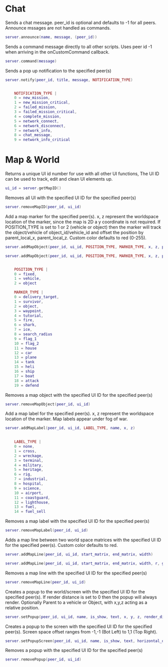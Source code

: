 # Chat

Sends a chat message. peer_id is optional and defaults to -1 for all peers. Announce mssages are not handled as commands.

```lua
server.announce(name, message, (peer_id))
```

Sends a command message directly to all other scripts. Uses peer id -1 when arriving in the onCustomCommand callback.

```lua
server.command(message)
```

Sends a pop up notification to the specified peer(s)

```lua
server.notify(peer_id, title, message, NOTIFICATION_TYPE)
```

```lua

	NOTIFICATION_TYPE |
	0 = new_mission,
	1 = new_mission_critical,
	2 = failed_mission,
	3 = failed_mission_critical,
	4 = complete_mission,
	5 = network_connect,
	6 = network_disconnect,
	7 = network_info,
	8 = chat_message,
	9 = network_info_critical
```

# Map & World

Returns a unique UI id number for use with all other UI functions, The UI ID can be used to track, edit and clean UI elements up.

```lua
ui_id = server.getMapID()
```

Removes all UI with the specified UI ID for the specified peer(s)

```lua
server.removeMapID(peer_id, ui_id)
```

Add a map marker for the specified peer(s). x, z represent the worldspace location of the marker, since the map is 2D a y coordinate is not required. If POSITION_TYPE is set to 1 or 2 (vehicle or object) then the marker will track the object/vehicle of object_id/vehicle_id and offset the position by parent_local_x, parent_local_z. Custom color defaults to red (0-255).

```lua
server.addMapObject(peer_id, ui_id, POSITION_TYPE, MARKER_TYPE, x, z, parent_local_x, parent_local_z, vehicle_id, object_id, label, radius, hover_label)
```

```lua
server.addMapObject(peer_id, ui_id, POSITION_TYPE, MARKER_TYPE, x, z, parent_local_x, parent_local_z, vehicle_id, object_id, label, radius, hover_label, r, g, b, a)
```

```lua

	POSITION_TYPE |
	0 = fixed,
	1 = vehicle,
	2 = object

	MARKER_TYPE |
	0 = delivery_target,
	1 = survivor,
	2 = object,
	3 = waypoint,
	4 = tutorial,
	5 = fire,
	6 = shark,
	7 = ice,
	8 = search_radius
	9 = flag_1
	10 = flag_2
	11 = house
	12 = car
	13 = plane
	14 = tank
	15 = heli
	16 = ship
	17 = boat
	18 = attack
	19 = defend

```

Removes a map object with the specified UI ID for the specified peer(s)

```lua
server.removeMapObject(peer_id, ui_id)
```

Add a map label for the specified peer(s). x, z represent the worldspace location of the marker. Map labels appear under fog of war.

```lua
server.addMapLabel(peer_id, ui_id, LABEL_TYPE, name, x, z)
```

```lua
	
	LABEL_TYPE |
	0 = none,
	1 = cross,
	2 = wreckage,
	3 = terminal,
	4 = military,
	5 = heritage,
	6 = rig,
	7 = industrial,
	8 = hospital,
	9 = science,
	10 = airport,
	11 = coastguard,
	12 = lighthouse,
	13 = fuel,
	14 = fuel_sell
```

Removes a map label with the specified UI ID for the specified peer(s)

```lua
server.removeMapLabel(peer_id, ui_id)
```

Adds a map line between two world space matrices with the specified UI ID for the specified peer(s). Custom color defaults to red.

```lua
server.addMapLine(peer_id, ui_id, start_matrix, end_matrix, width)
```

```lua
server.addMapLine(peer_id, ui_id, start_matrix, end_matrix, width, r, g, b, a)
```

Removes a map line with the specified UI ID for the specified peer(s)

```lua
server.removeMapLine(peer_id, ui_id)
```

Creates a popup to the world/screen with the specified UI ID for the specified peer(s). If render distance is set to 0 then the popup will always render. Optionally Parent to a vehicle or Object, with x,y,z acting as a relative position.

```lua
server.setPopup(peer_id, ui_id, name, is_show, text, x, y, z, render_distance, [vehicle_parent_id], [object_parent_id])
```

Creates a popup to the screen with the specified UI ID for the specified peer(s). Screen space offset ranges from -1,-1 (Bot Left) to 1,1 (Top Right).

```lua
server.setPopupScreen(peer_id, ui_id, name, is_show, text, horizontal_offset, vertical_offset)
```

Removes a popup with the specified UI ID for the specified peer(s)

```lua
server.removePopup(peer_id, ui_id)
```
